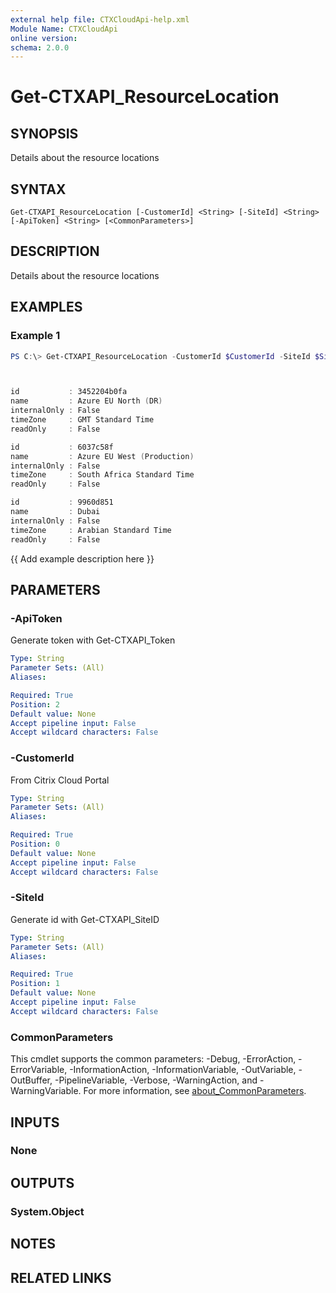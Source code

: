 ```yaml
---
external help file: CTXCloudApi-help.xml
Module Name: CTXCloudApi
online version:
schema: 2.0.0
---
```


# Get-CTXAPI_ResourceLocation

## SYNOPSIS
Details about the resource locations 

## SYNTAX

```
Get-CTXAPI_ResourceLocation [-CustomerId] <String> [-SiteId] <String> [-ApiToken] <String> [<CommonParameters>]
```

## DESCRIPTION
Details about the resource locations 

## EXAMPLES

### Example 1
```powershell
PS C:\> Get-CTXAPI_ResourceLocation -CustomerId $CustomerId -SiteId $SiteID -ApiToken $ApiToken



id           : 3452204b0fa
name         : Azure EU North (DR)
internalOnly : False
timeZone     : GMT Standard Time
readOnly     : False

id           : 6037c58f
name         : Azure EU West (Production)
internalOnly : False
timeZone     : South Africa Standard Time
readOnly     : False

id           : 9960d851
name         : Dubai
internalOnly : False
timeZone     : Arabian Standard Time
readOnly     : False
```

{{ Add example description here }}

## PARAMETERS

### -ApiToken
 Generate token with Get-CTXAPI_Token

```yaml
Type: String
Parameter Sets: (All)
Aliases:

Required: True
Position: 2
Default value: None
Accept pipeline input: False
Accept wildcard characters: False
```

### -CustomerId
 From Citrix Cloud Portal

```yaml
Type: String
Parameter Sets: (All)
Aliases:

Required: True
Position: 0
Default value: None
Accept pipeline input: False
Accept wildcard characters: False
```

### -SiteId
 Generate id with Get-CTXAPI_SiteID

```yaml
Type: String
Parameter Sets: (All)
Aliases:

Required: True
Position: 1
Default value: None
Accept pipeline input: False
Accept wildcard characters: False
```

### CommonParameters
This cmdlet supports the common parameters: -Debug, -ErrorAction, -ErrorVariable, -InformationAction, -InformationVariable, -OutVariable, -OutBuffer, -PipelineVariable, -Verbose, -WarningAction, and -WarningVariable. For more information, see [about_CommonParameters](http://go.microsoft.com/fwlink/?LinkID=113216).

## INPUTS

### None
## OUTPUTS

### System.Object
## NOTES

## RELATED LINKS
